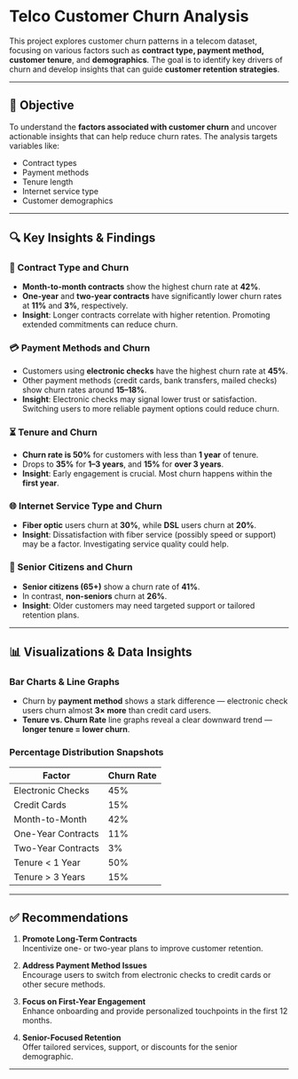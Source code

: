 #  Telco Customer Churn Analysis

This project explores customer churn patterns in a telecom dataset, focusing on various factors such as **contract type, payment method, customer tenure**, and **demographics**.
The goal is to identify key drivers of churn and develop insights that can guide **customer retention strategies**.

---

## 🎯 Objective

To understand the **factors associated with customer churn** and uncover actionable insights that can help reduce churn rates. The analysis targets variables like:

- Contract types
- Payment methods
- Tenure length
- Internet service type
- Customer demographics

---

## 🔍 Key Insights & Findings

### 📅 Contract Type and Churn
- **Month-to-month contracts** show the highest churn rate at **42%**.
- **One-year** and **two-year contracts** have significantly lower churn rates at **11%** and **3%**, respectively.
- **Insight**: Longer contracts correlate with higher retention. Promoting extended commitments can reduce churn.

### 💳 Payment Methods and Churn
- Customers using **electronic checks** have the highest churn rate at **45%**.
- Other payment methods (credit cards, bank transfers, mailed checks) show churn rates around **15–18%**.
- **Insight**: Electronic checks may signal lower trust or satisfaction. Switching users to more reliable payment options could reduce churn.

### ⏳ Tenure and Churn
- **Churn rate is 50%** for customers with less than **1 year** of tenure.
- Drops to **35%** for **1–3 years**, and **15%** for **over 3 years**.
- **Insight**: Early engagement is crucial. Most churn happens within the **first year**.

### 🌐 Internet Service Type and Churn
- **Fiber optic** users churn at **30%**, while **DSL** users churn at **20%**.
- **Insight**: Dissatisfaction with fiber service (possibly speed or support) may be a factor. Investigating service quality could help.

### 👵 Senior Citizens and Churn
- **Senior citizens (65+)** show a churn rate of **41%**.
- In contrast, **non-seniors** churn at **26%**.
- **Insight**: Older customers may need targeted support or tailored retention plans.

---

## 📊 Visualizations & Data Insights

### Bar Charts & Line Graphs
- Churn by **payment method** shows a stark difference — electronic check users churn almost **3× more** than credit card users.
- **Tenure vs. Churn Rate** line graphs reveal a clear downward trend — **longer tenure = lower churn**.

### Percentage Distribution Snapshots
| Factor              | Churn Rate |
|---------------------|------------|
| Electronic Checks   | 45%        |
| Credit Cards        | 15%        |
| Month-to-Month      | 42%        |
| One-Year Contracts  | 11%        |
| Two-Year Contracts  | 3%         |
| Tenure < 1 Year     | 50%        |
| Tenure > 3 Years    | 15%        |

---

## ✅ Recommendations

1. **Promote Long-Term Contracts**  
   Incentivize one- or two-year plans to improve customer retention.

2. **Address Payment Method Issues**  
   Encourage users to switch from electronic checks to credit cards or other secure methods.

3. **Focus on First-Year Engagement**  
   Enhance onboarding and provide personalized touchpoints in the first 12 months.

4. **Senior-Focused Retention**  
   Offer tailored services, support, or discounts for the senior demographic.

---
